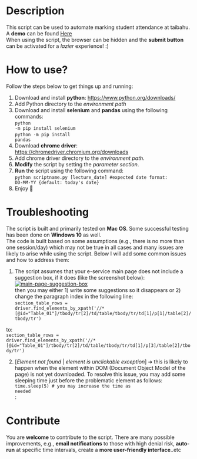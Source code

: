 # Description
This script can be used to automate marking student attendance at taibahu.
<br>A **demo** can be found [Here](https://vimeo.com/464170126)
<br>When using the script, the browser can be hidden and the **submit button** can be activated for a *lazier* experience! :)

# How to use?
Follow the steps below to get things up and running:
1. Download and install <strong>python</strong>: https://www.python.org/downloads/
2. Add Python directory to the *environment path*
3. Download and install **selenium** and **pandas** using the following commands: <br>
<code>python -m pip install selenium </code><br>
<code>python -m pip install pandas</code>
4. Download **chrome driver**: https://chromedriver.chromium.org/downloads
5. Add chrome driver directory to the *environment path*.
6. **Modify** the script by setting the *parameter section*.
7. **Run** the script using the following command:<br>
<code>python scriptname.py [lecture_date] #expected date format: DD-MM-YY {default: today's date} </code>
8. Enjoy :tada:
# Troubleshooting
The script is built and primarily tested on **Mac OS**. Some successful testing has been done on **Windows 10** as well.
<br>The code is built based on some assumptions (e.g., there is no more than one session/day) which may not be true in all cases and many issues are likely to arise while using the script. Below I will add some common issues and how to address them:     
1. The script assumes that your e-service main page does not include a suggestion box, if it does (like the screenshot below): <br>
<a href="https://ibb.co/jWmHXnQ"><img src="https://i.ibb.co/jWmHXnQ/main-page-suggestion-box.png" alt="main-page-suggestion-box" border="0"></a> <br>
then you may either 1) write some suggestions so it disappears or 2) change the paragraph index in the following line:
    <br><code>section_table_rows = driver.find_elements_by_xpath('//*[@id="Table_01"]/tbody/tr[2]/td/table/tbody/tr/td[1]/p[1]/table[2]/tbody/tr')</code><br>

  <pr>to:</pr>
    <br><code>section_table_rows = driver.find_elements_by_xpath('//*[@id="Table_01"]/tbody/tr[2]/td/table/tbody/tr/td[1]/p[3]/table[2]/tbody/tr')</code> <br>

2. [*Element not found* | *element is unclickable exception*] ➔ this is likely to happen when the element within DOM (Document Object Model of the page) is not yet downloaded. To resolve this issue, you may add some sleeping time just before the problematic element as follows: <code> time.sleep(5) # you may increase the time as needed </code><br>
:

# Contribute
You are **welcome** to contribute to the script. There are many possible improvements, e.g., **email notifications** to those with high denial risk, **auto-run** at specific time intervals, create a **more user-friendly interface**..etc  
